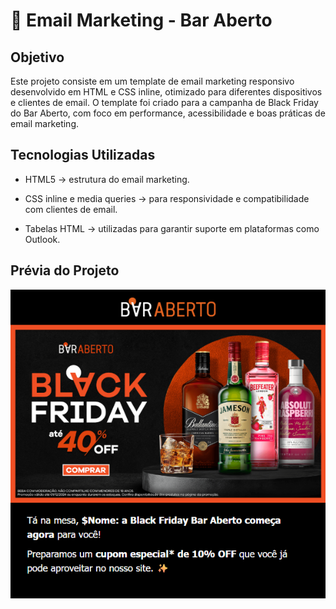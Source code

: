 # 📩 Email Marketing - Bar Aberto

## Objetivo
Este projeto consiste em um template de email marketing responsivo desenvolvido em HTML e CSS inline, otimizado para diferentes dispositivos e clientes de email. O template foi criado para a campanha de Black Friday do Bar Aberto, com foco em performance, acessibilidade e boas práticas de email marketing.



## Tecnologias Utilizadas

* HTML5 → estrutura do email marketing.

* CSS inline e media queries → para responsividade e compatibilidade com clientes de email.

* Tabelas HTML → utilizadas para garantir suporte em plataformas como Outlook.

## Prévia do Projeto
![Prévia do layout.](https://github.com/danieleksantos/email-marketing-Bar-Aberto/blob/main/images/previ.png?raw=true)
